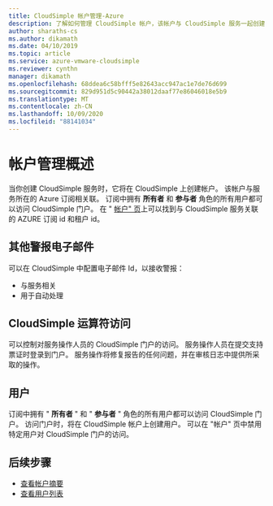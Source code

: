 ```yaml
---
title: CloudSimple 帐户管理-Azure
description: 了解如何管理 CloudSimple 帐户，该帐户与 CloudSimple 服务一起创建，并与你的 Azure 订阅相关联。
author: sharaths-cs
ms.author: dikamath
ms.date: 04/10/2019
ms.topic: article
ms.service: azure-vmware-cloudsimple
ms.reviewer: cynthn
manager: dikamath
ms.openlocfilehash: 68ddea6c58bfff5e82643acc947ac1e7de76d699
ms.sourcegitcommit: 829d951d5c90442a38012daaf77e86046018e5b9
ms.translationtype: MT
ms.contentlocale: zh-CN
ms.lasthandoff: 10/09/2020
ms.locfileid: "88141034"
---
```

# <a name="account-management-overview"></a>帐户管理概述

当你创建 CloudSimple 服务时，它将在 CloudSimple 上创建帐户。  该帐户与服务所在的 Azure 订阅相关联。  订阅中拥有 **所有者** 和 **参与者** 角色的所有用户都可以访问 CloudSimple 门户。  在 " [帐户" 页](account.md)上可以找到与 CloudSimple 服务关联的 AZURE 订阅 id 和租户 id。

## <a name="additional-alert-emails"></a>其他警报电子邮件

可以在 CloudSimple 中配置电子邮件 Id，以接收警报：

* 与服务相关
* 用于自动处理

## <a name="cloudsimple-operator-access"></a>CloudSimple 运算符访问

可以控制对服务操作人员的 CloudSimple 门户的访问。  服务操作人员在提交支持票证时登录到门户。  服务操作将修复报告的任何问题，并在审核日志中提供所采取的操作。

## <a name="users"></a>用户

订阅中拥有 " **所有者** " 和 " **参与者** " 角色的所有用户都可以访问 CloudSimple 门户。  访问门户时，将在 CloudSimple 帐户上创建用户。  可以在 "帐户" 页中禁用特定用户对 CloudSimple 门户的访问。

## <a name="next-steps"></a>后续步骤

* [查看帐户摘要](account.md)
* [查看用户列表](users.md)
